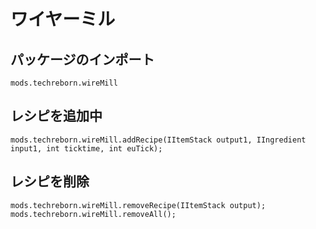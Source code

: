 # ワイヤーミル

## パッケージのインポート
`mods.techreborn.wireMill`

## レシピを追加中
```zenscript
mods.techreborn.wireMill.addRecipe(IItemStack output1, IIngredient input1, int ticktime, int euTick);
```

## レシピを削除
```zenscript
mods.techreborn.wireMill.removeRecipe(IItemStack output);
mods.techreborn.wireMill.removeAll();
```